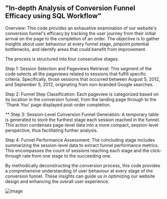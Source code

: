 ## "In-depth Analysis of Conversion Funnel Efficacy using SQL Workflow"

Overview: This code provides an exhaustive examination of our website's conversion funnel's efficacy by tracking the user journey from their initial arrival on the page to the completion of an order. The objective is to gather insights about user behaviour at every funnel stage, pinpoint potential bottlenecks, and identify areas that could benefit from improvement.

The process is structured into four consecutive stages:

Step 1: Session Selection and Pageviews Retrieval: This segment of the code selects all the pageviews related to sessions that fulfill specific criteria. Specifically, those sessions that occurred between August 5, 2012, and September 5, 2012, originating from non-branded Google searches.

Step 2: Funnel Step Classification: Each pageview is categorized based on its location in the conversion funnel, from the landing page through to the 'Thank You' page displayed post-order completion.

** Step 3: Session-Level Conversion Funnel Generation: A temporary table is generated to store the furthest stage each session reached in the funnel. This action condenses page-level data into a more compact, session-level perspective, thus facilitating further analysis.

Step 4: Funnel Performance Assessment: The concluding stage includes summarizing the session-level data to extract funnel performance metrics. This encompasses the count of sessions reaching each stage and the click-through rate from one stage to the succeeding one.

By methodically deconstructing the conversion process, this code provides a comprehensive understanding of user behaviour at every stage of the conversion funnel. These insights can guide us in optimizing our website design and enhancing the overall user experience.

![image](https://github.com/babakziaei/Data-Analysis/assets/126654048/2d243b71-3dd8-4529-8bcd-e8ae0cbd47f3)
